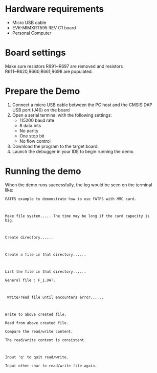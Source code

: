 Hardware requirements
=====================
- Micro USB cable
- EVK-MIMXRT595 REV C1 board
- Personal Computer

Board settings
============
Make sure resistors R691~R697 are removed and resistors R611~R620,R660,R661,R698 are populated.


Prepare the Demo
===============
1.  Connect a micro USB cable between the PC host and the CMSIS DAP USB port (J40) on the board
2.  Open a serial terminal with the following settings:
    - 115200 baud rate
    - 8 data bits
    - No parity
    - One stop bit
    - No flow control
3.  Download the program to the target board.
4.  Launch the debugger in your IDE to begin running the demo.

Running the demo
===============
When the demo runs successfully, the log would be seen on the terminal like:
~~~~~~~~~~~~~~~~~~~~~~~~~~~~~~~~~~~~~~~~~~~~~~~~~~~~~~~~~~~~~~~~~~~~~~~~~~~~~~~~~~
FATFS example to demonstrate how to use FATFS with MMC card.



Make file system......The time may be long if the card capacity is big.



Create directory......



Create a file in that directory......



List the file in that directory......

General file : F_1.DAT.



 Write/read file until encounters error......



Write to above created file.

Read from above created file.

Compare the read/write content.

The read/write content is consistent.



Input 'q' to quit read/write.

Input other char to read/write file again.

~~~~~~~~~~~~~~~~~~~~~~~~~~~~~~~~~~~~~~~~~~~~~~~~~~~~~~~~~~~~~~~~~~~~~~~~~~~~~~~~~~~~~

